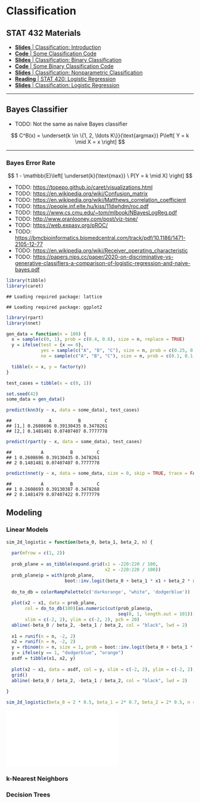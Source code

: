 # Classification

## STAT 432 Materials

- [**Slides** | Classification: Introduction](https://fall-2019.stat432.org/slides/classification.pdf)
- [**Code** | Some Classification Code](https://fall-2019.stat432.org/misc/some-class-code-for-class.R)
- [**Slides** | Classification: Binary Classification](https://fall-2019.stat432.org/slides/binary-classification.pdf)
- [**Code** | Some Binary Classification Code](https://fall-2019.stat432.org/misc/some-binary-class-code-for-class.R)
- [**Slides** | Classification: Nonparametric Classification](https://fall-2019.stat432.org/slides/nonparametric-classification.pdf)
- [**Reading** | STAT 420: Logistic Regression](https://daviddalpiaz.github.io/appliedstats/logistic-regression.html)
- [**Slides** | Classification: Logistic Regression](https://fall-2019.stat432.org/slides/logistic-regression.pdf)

***

## Bayes Classifier

- TODO: Not the same as naïve Bayes classifier

$$
C^B(x) = \underset{k \in \{1, 2, \ldots K\}}{\text{argmax}} P\left[ Y = k \mid X = x \right]
$$

***

### Bayes Error Rate

$$
1 - \mathbb{E}\left[ \underset{k}{\text{max}} \ P[Y = k \mid X] \right]
$$

- TODO: https://topepo.github.io/caret/visualizations.html
- TODO: https://en.wikipedia.org/wiki/Confusion_matrix
- TODO: https://en.wikipedia.org/wiki/Matthews_correlation_coefficient
- TODO: https://people.inf.elte.hu/kiss/11dwhdm/roc.pdf
- TODO: https://www.cs.cmu.edu/~tom/mlbook/NBayesLogReg.pdf
- TODO: http://www.oranlooney.com/post/viz-tsne/
- TODO: https://web.expasy.org/pROC/
- TODO: https://bmcbioinformatics.biomedcentral.com/track/pdf/10.1186/1471-2105-12-77
- TODO: https://en.wikipedia.org/wiki/Receiver_operating_characteristic
- TODO: https://papers.nips.cc/paper/2020-on-discriminative-vs-generative-classifiers-a-comparison-of-logistic-regression-and-naive-bayes.pdf


```r
library(tibble)
library(caret)
```

```
## Loading required package: lattice
```

```
## Loading required package: ggplot2
```

```r
library(rpart)
library(nnet)
```


```r
gen_data = function(n = 100) {
  x = sample(c(0, 1), prob = c(0.4, 0.6), size = n, replace = TRUE)
  y = ifelse(test = {x == 0},
             yes = sample(c("A", "B", "C"), size = n, prob = c(0.25, 0.50, 0.25), replace = TRUE),
             no = sample(c("A", "B", "C"), size = n, prob = c(0.1, 0.1, 0.4) / 0.6, replace = TRUE))

  tibble(x = x, y = factor(y))
}

test_cases = tibble(x = c(0, 1))

set.seed(42)
some_data = gen_data()

predict(knn3(y ~ x, data = some_data), test_cases)
```

```
##              A          B         C
## [1,] 0.2608696 0.39130435 0.3478261
## [2,] 0.1481481 0.07407407 0.7777778
```

```r
predict(rpart(y ~ x, data = some_data), test_cases)
```

```
##           A          B         C
## 1 0.2608696 0.39130435 0.3478261
## 2 0.1481481 0.07407407 0.7777778
```

```r
predict(nnet(y ~ x, data = some_data, size = 0, skip = TRUE, trace = FALSE), test_cases)
```

```
##           A          B         C
## 1 0.2608693 0.39130387 0.3478268
## 2 0.1481479 0.07407422 0.7777779
```

## Modeling

### Linear Models


```r
sim_2d_logistic = function(beta_0, beta_1, beta_2, n) {
  
  par(mfrow = c(1, 2))
  
  prob_plane = as_tibble(expand.grid(x1 = -220:220 / 100, 
                                     x2 = -220:220 / 100))
  prob_plane$p = with(prob_plane, 
                      boot::inv.logit(beta_0 + beta_1 * x1 + beta_2 * x2))
  
  do_to_db = colorRampPalette(c('darkorange', "white", 'dodgerblue'))
  
  plot(x2 ~ x1, data = prob_plane, 
       col = do_to_db(100)[as.numeric(cut(prob_plane$p, 
                                          seq(0, 1, length.out = 101)))],
       xlim = c(-2, 2), ylim = c(-2, 2), pch = 20)
  abline(-beta_0 / beta_2, -beta_1 / beta_2, col = "black", lwd = 2)
  
  x1 = runif(n = n, -2, 2)
  x2 = runif(n = n, -2, 2)
  y = rbinom(n = n, size = 1, prob = boot::inv.logit(beta_0 + beta_1 * x1 + beta_2 * x2))
  y = ifelse(y == 1, "dodgerblue", "orange")
  asdf = tibble(x1, x2, y)
  
  plot(x2 ~ x1, data = asdf, col = y, xlim = c(-2, 2), ylim = c(-2, 2), pch = 20)
  grid()
  abline(-beta_0 / beta_2, -beta_1 / beta_2, col = "black", lwd = 2)
  
}

sim_2d_logistic(beta_0 = 2 * 0.5, beta_1 = 2* 0.7, beta_2 = 2* 0.5, n = 100)
```

![](06-classification_files/figure-latex/unnamed-chunk-3-1.pdf)<!-- --> 

### k-Nearest Neighbors

### Decision Trees
